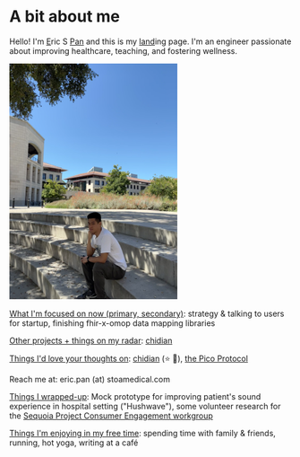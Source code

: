# A bit about me

Hello! I'm <u>E</u>ric S <u>Pan</u> and this is my <u>land</u>ing page. I'm an engineer passionate about improving healthcare, teaching, and fostering wellness.

<img src="/images/Me@FavThinkingSpot.jpeg" title="Me, sitting at my favorite thinking spot. Photo by mom! Stanford CA, circa Summer 2024" alt="Me, sitting at my favorite thinking spot. Photo by mom! Stanford CA, circa Summer 2024" height="420rem" width="300rem"></img>

<u>What I'm focused on now (primary, secondary)</u>: strategy & talking to users for startup, finishing fhir-x-omop data mapping libraries

<u>Other projects + things on my radar</u>: [chidian](https://github.com/ericpan64/chidian)

<u>Things I'd love your thoughts on</u>: [chidian](https://github.com/ericpan64/chidian) (⭐️ 🙏), [the Pico Protocol](https://docs.google.com/presentation/d/1Nh9rKV58ZrMPNwecg8crO_W56ZOySID3/edit?usp=sharing&ouid=108978819231638632466&rtpof=true&sd=true)

Reach me at: eric.pan (at) stoamedical.com

<u>Things I wrapped-up</u>: Mock prototype for improving patient's sound experience in hospital setting ("Hushwave"), some volunteer research for the [Sequoia Project Consumer Engagement workgroup](https://sequoiaproject.org/interoperability-matters/consumer-engagement-strategy-workgroup/)

<u>Things I'm enjoying in my free time</u>: spending time with family & friends, running, hot yoga, writing at a café
